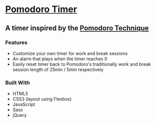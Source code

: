 ﻿# [Pomodoro Timer](http://tobychow.github.io/pomo)

## A timer inspired by the [Pomodoro Technique](https://en.wikipedia.org/wiki/Pomodoro_Technique)

### Features
- Customize your own timer for work and break sessions
- An alarm that plays when the timer reaches 0
- Easily reset timer back to Pomodoro's traditionally work and break session length of 25min / 5min respectively

### Built With
- HTML5
- CSS3 (layout using Flexbox)
- JavaScript
- Sass
- jQuery